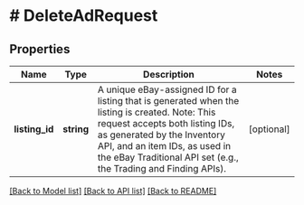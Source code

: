 # # DeleteAdRequest

## Properties

Name | Type | Description | Notes
------------ | ------------- | ------------- | -------------
**listing_id** | **string** | A unique eBay-assigned ID for a listing that is generated when the listing is created. Note: This request accepts both listing IDs, as generated by the Inventory API, and an item IDs, as used in the eBay Traditional API set (e.g., the Trading and Finding APIs). | [optional]

[[Back to Model list]](../../README.md#models) [[Back to API list]](../../README.md#endpoints) [[Back to README]](../../README.md)

